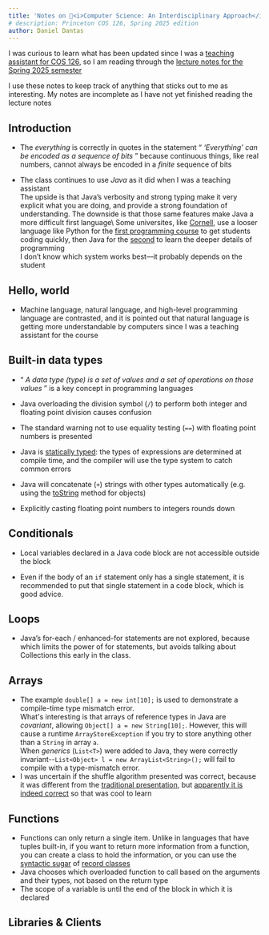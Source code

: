 ```yaml
---
title: 'Notes on 🏫<i>Computer Science: An Interdisciplinary Approach</i>'
# description: Princeton COS 126, Spring 2025 edition
author: Daniel Dantas
---
```


I was curious to learn what has been updated since I was a [teaching assistant for COS 126](https://dantasfiles.com/2005/05/30/princeton-cos-126.html), so I am reading through the [lecture notes for the Spring 2025 semester](https://www.cs.princeton.edu/courses/archive/spr25/cos126/)

I use these notes to keep track of anything that sticks out to me as interesting. My notes are incomplete as I have not yet finished reading the lecture notes

## Introduction
  * The _everything_ is correctly in quotes in the statement “ _‘Everything’ can be encoded as a sequence of bits_ ” because continuous things, like real numbers, cannot always be encoded in a _finite_ sequence of bits

  * The class continues to use _Java_ as it did when I was a teaching assistant   
The upside is that Java’s verbosity and strong typing make it very explicit what you are doing, and provide a strong foundation of understanding. The downside is that those same features make Java a more difficult first language\ 
Some universites, like [Cornell](https://dantasfiles.substack.com/p/cornell-cs-reading-list-spring-2025), use a looser language like Python for the [first programming course](https://dantasfiles.substack.com/p/notes-on-introduction-to-computing) to get students coding quickly, then Java for the [second](https://www.cs.cornell.edu/courses/cs2110/2025sp/) to learn the deeper details of programming\
I don’t know which system works best—it probably depends on the student

## Hello, world
  * Machine language, natural language, and high-level programming language are contrasted, and it is pointed out that natural language is getting more understandable by computers since I was a teaching assistant for the course

## Built-in data types
  * “ _A data type (type) is a set of values and a set of operations on those values_ ” is a key concept in programming languages
  
  * Java overloading the division symbol (`/`) to perform both integer and floating point division causes confusion

  * The standard warning not to use equality testing (`==`) with floating point numbers is presented

  * Java is [statically typed](https://en.wikipedia.org/wiki/Type_system#Static_type_checking): the types of expressions are determined at compile time, and the compiler will use the type system to catch common errors

  * Java will concatenate (`+`) strings with other types automatically (e.g. using the [toString](https://docs.oracle.com/en/java/javase/23/docs/api/java.base/java/lang/Object.html#toString\(\)) method for objects)

  * Explicitly casting floating point numbers to integers rounds down

## Conditionals
  * Local variables declared in a Java code block are not accessible outside the block

  * Even if the body of an `if` statement only has a single statement, it is recommended to put that single statement in a code block, which is good advice.

## Loops

  * Java’s for-each / enhanced-for statements are not explored, because which limits the power of for statements, but avoids talking about Collections this early in the class.

## Arrays
- The example `double[] a = new int[10];` is used to demonstrate a compile-time type mismatch error.<br>What's interesting is that arrays of reference types in Java are _covariant_, allowing `Object[] a = new String[10];`. However, this will cause a runtime `ArrayStoreException` if you try to store anything other than a `String` in array `a`.<br>When _generics_ (`List<T>`) were added to Java, they were correctly invariant--`List<Object> l = new ArrayList<String>();` will fail to compile with a type-mismatch error.
- I was uncertain if the shuffle algorithm presented was correct, because it was different from the [traditional presentation](https://en.wikipedia.org/wiki/Fisher%E2%80%93Yates_shuffle#The_modern_algorithm), but [apparently it is indeed correct](https://stackoverflow.com/questions/68064254/correctness-of-fisher-yates-shuffle-executed-backward) so that was cool to learn

## Functions
- Functions can only return a single item. Unlike in languages that have tuples built-in, if you want to return more information from a function, you can create a class to hold the information, or you can use the [syntactic sugar](https://en.wikipedia.org/wiki/Syntactic_sugar) of [record classes](https://docs.oracle.com/en/java/javase/23/language/records.html)
- Java chooses which overloaded function to call based on the arguments and their types, not based on the return type
- The scope of a variable is until the end of the block in which it is declared

## Libraries & Clients




